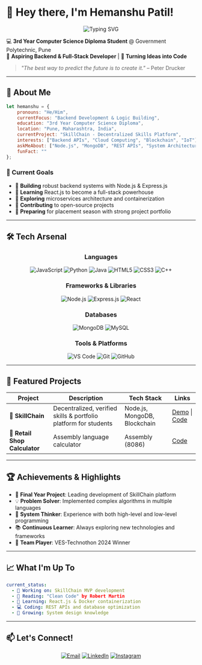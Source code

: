 # 👋 Hey there, I'm Hemanshu Patil!

<div align="center">
  
![Typing SVG](https://readme-typing-svg.herokuapp.com?font=Fira+Code&pause=1000&color=36BCF7&center=true&vCenter=true&width=435&lines=Backend+Developer;Computer+Science+Student;Problem+Solver+%26+Innovator;Always+Learning%2C+Always+Building)

</div>

💻 **3rd Year Computer Science Diploma Student** @ Government Polytechnic, Pune  
🚀 **Aspiring Backend & Full-Stack Developer** | 🎯 **Turning Ideas into Code**

> *"The best way to predict the future is to create it."* – Peter Drucker

---

## 🚀 About Me

```javascript
let hemanshu = {
    pronouns: "He/Him",
    currentFocus: "Backend Development & Logic Building",
    education: "3rd Year Computer Science Diploma",
    location: "Pune, Maharashtra, India",
    currentProject: "SkillChain - Decentralized Skills Platform",
    interests: ["Backend APIs", "Cloud Computing", "Blockchain", "IoT"],
    askMeAbout: ["Node.js", "MongoDB", "REST APIs", "System Architecture"],
    funFact: ""
};
```

### 🎯 Current Goals
- 🔹 **Building** robust backend systems with Node.js & Express.js
- 🔹 **Learning** React.js to become a full-stack powerhouse
- 🔹 **Exploring** microservices architecture and containerization
- 🔹 **Contributing** to open-source projects
- 🔹 **Preparing** for placement season with strong project portfolio

---

## 🛠️ Tech Arsenal

<div align="center">

### Languages
![JavaScript](https://img.shields.io/badge/JavaScript-F7DF1E?style=for-the-badge&logo=javascript&logoColor=black)
![Python](https://img.shields.io/badge/Python-3776AB?style=for-the-badge&logo=python&logoColor=white)
![Java](https://img.shields.io/badge/Java-ED8B00?style=for-the-badge&logo=java&logoColor=white)
![HTML5](https://img.shields.io/badge/HTML5-E34F26?style=for-the-badge&logo=html5&logoColor=white)
![CSS3](https://img.shields.io/badge/CSS3-1572B6?style=for-the-badge&logo=css3&logoColor=white)
![C++](https://img.shields.io/badge/C++-525252?style=for-the-badge&logo=assembly&logoColor=white)

### Frameworks & Libraries
![Node.js](https://img.shields.io/badge/Node.js-43853D?style=for-the-badge&logo=node.js&logoColor=white)
![Express.js](https://img.shields.io/badge/Express.js-404D59?style=for-the-badge&logo=express&logoColor=white)
![React](https://img.shields.io/badge/React-20232A?style=for-the-badge&logo=react&logoColor=61DAFB)

### Databases
![MongoDB](https://img.shields.io/badge/MongoDB-4EA94B?style=for-the-badge&logo=mongodb&logoColor=white)
![MySQL](https://img.shields.io/badge/MySQL-005C84?style=for-the-badge&logo=mysql&logoColor=white)

### Tools & Platforms
![VS Code](https://img.shields.io/badge/VS_Code-0078d4?style=for-the-badge&logo=visual%20studio%20code&logoColor=white)
![Git](https://img.shields.io/badge/Git-F05032?style=for-the-badge&logo=git&logoColor=white)
![GitHub](https://img.shields.io/badge/GitHub-100000?style=for-the-badge&logo=github&logoColor=white)

</div>

---

## 📂 Featured Projects

<div align="center">

| Project | Description | Tech Stack | Links |
|---------|-------------|------------|-------|
| 🔐 **SkillChain** | Decentralized, verified skills & portfolio platform for students | Node.js, MongoDB, Blockchain | [Demo](#) \| [Code](#) |
| 📝 **Retail Shop Calculator** | Assembly language calculator | Assembly (8086) | [Code](#) |

</div>

---



## 🏆 Achievements & Highlights

- 🎯 **Final Year Project**: Leading development of SkillChain platform
- 💡 **Problem Solver**: Implemented complex algorithms in multiple languages
- 🔧 **System Thinker**: Experience with both high-level and low-level programming
- 📚 **Continuous Learner**: Always exploring new technologies and frameworks
- 🤝 **Team Player**: VES-Technothon 2024 Winner 

---

## 📈 What I'm Up To

```yaml
current_status:
  - 🔨 Working on: SkillChain MVP development
  - 📖 Reading: "Clean Code" by Robert Martin
  - 🎯 Learning: React.js & Docker containerization
  - 💻 Coding: REST APIs and database optimization
  - 🌱 Growing: System design knowledge
```

---

## 📫 Let's Connect!

<div align="center">

[![Email](https://img.shields.io/badge/Email-D14836?style=for-the-badge&logo=gmail&logoColor=white)](mailto:hemanshupatil2@gmail.com)
[![LinkedIn](https://img.shields.io/badge/LinkedIn-0077B5?style=for-the-badge&logo=linkedin&logoColor=white)](https://www.linkedin.com/prajwal-jadhav-4a2120373/)
[![Instagram](https://img.shields.io/badge/Instagram-E4405F?style=for-the-badge&logo=instagram&logoColor=white)](https://instagram.com/me.hp._)


</div>


